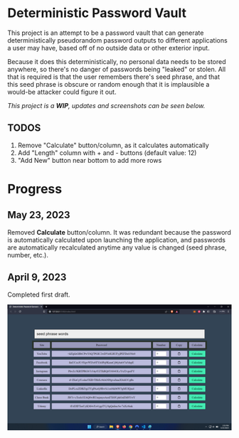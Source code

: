 # Deterministic Password Vault

This project is an attempt to be a password vault that can generate deterministically pseudorandom password outputs to different applications a user may have, based off of no outside data or other exterior input.

Because it does this deterministically, no personal data needs to be stored anywhere, so there's no danger of passwords being "leaked" or stolen. All that is required is that
the user remembers there's seed phrase, and that this seed phrase is obscure or random enough that it is implausible a would-be attacker could figure it out.

_This project is a **WIP**, updates and screenshots can be seen below._

## TODOS

1. Remove "Calculate" button/column, as it calculates automatically
1. Add "Length" column with + and - buttons (default value: 12)
1. "Add New" button near bottom to add more rows

# Progress

## May 23, 2023

Removed **Calculate** button/column. It was redundant because the password is automatically calculated upon launching the application, and passwords are automatically recalculated anytime any value is changed (seed phrase, number, etc.).

## April 9, 2023

Completed first draft.

![April 9, 2023](img/Screenshot1.png)
